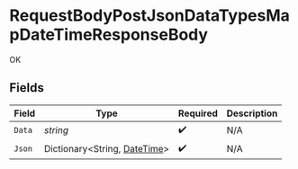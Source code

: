# RequestBodyPostJsonDataTypesMapDateTimeResponseBody

OK


## Fields

| Field                                                                                                     | Type                                                                                                      | Required                                                                                                  | Description                                                                                               |
| --------------------------------------------------------------------------------------------------------- | --------------------------------------------------------------------------------------------------------- | --------------------------------------------------------------------------------------------------------- | --------------------------------------------------------------------------------------------------------- |
| `Data`                                                                                                    | *string*                                                                                                  | :heavy_check_mark:                                                                                        | N/A                                                                                                       |
| `Json`                                                                                                    | Dictionary<String, [DateTime](https://learn.microsoft.com/en-us/dotnet/api/system.datetime?view=net-5.0)> | :heavy_check_mark:                                                                                        | N/A                                                                                                       |